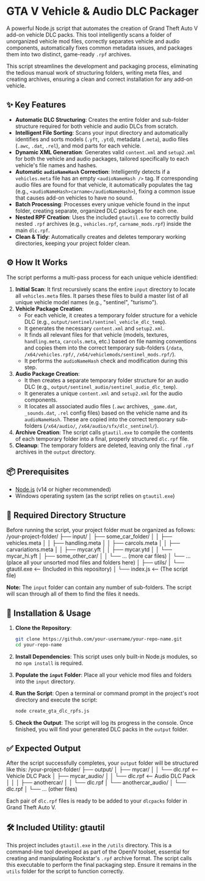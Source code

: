 
# GTA V Vehicle & Audio DLC Packager

A powerful Node.js script that automates the creation of Grand Theft Auto V add-on vehicle DLC packs. This tool intelligently scans a folder of unorganized vehicle mod files, correctly separates vehicle and audio components, automatically fixes common metadata issues, and packages them into two distinct, game-ready `.rpf` archives.

This script streamlines the development and packaging process, eliminating the tedious manual work of structuring folders, writing meta files, and creating archives, ensuring a clean and correct installation for any add-on vehicle.

## ✨ Key Features

-   **Automatic DLC Structuring**: Creates the entire folder and sub-folder structure required for both vehicle and audio DLCs from scratch.
-   **Intelligent File Sorting**: Scans your input directory and automatically identifies and sorts models (`.yft`, `.ytd`), metadata (`.meta`), audio files (`.awc`, `.dat`, `.rel`), and mod parts for each vehicle.
-   **Dynamic XML Generation**: Generates valid `content.xml` and `setup2.xml` for both the vehicle and audio packages, tailored specifically to each vehicle's file names and hashes.
-   **Automatic `audioNameHash` Correction**: Intelligently detects if a `vehicles.meta` file has an empty `<audioNameHash />` tag. If corresponding audio files are found for that vehicle, it automatically populates the tag (e.g., `<audioNameHash>carname</audioNameHash>`), fixing a common issue that causes add-on vehicles to have no sound.
-   **Batch Processing**: Processes every unique vehicle found in the input folder, creating separate, organized DLC packages for each one.
-   **Nested RPF Creation**: Uses the included `gtautil.exe` to correctly build nested `.rpf` archives (e.g., `vehicles.rpf`, `carname_mods.rpf`) inside the main `dlc.rpf`.
-   **Clean & Tidy**: Automatically creates and deletes temporary working directories, keeping your project folder clean.

## ⚙️ How It Works

The script performs a multi-pass process for each unique vehicle identified:

1.  **Initial Scan**: It first recursively scans the entire `input` directory to locate all `vehicles.meta` files. It parses these files to build a master list of all unique vehicle model names (e.g., "sentinel", "turismo").
2.  **Vehicle Package Creation**:
    *   For each vehicle, it creates a temporary folder structure for a vehicle DLC (e.g., `output/sentinel/sentinel_vehicle_dlc_temp`).
    *   It generates the necessary `content.xml` and `setup2.xml`.
    *   It finds all relevant files for that vehicle (models, textures, `handling.meta`, `carcols.meta`, etc.) based on file naming conventions and copies them into the correct temporary sub-folders (`/data`, `/x64/vehicles.rpf/`, `/x64/vehiclemods/sentinel_mods.rpf/`).
    *   It performs the `audioNameHash` check and modification during this step.
3.  **Audio Package Creation**:
    *   It then creates a separate temporary folder structure for an audio DLC (e.g., `output/sentinel_audio/sentinel_audio_dlc_temp`).
    *   It generates a unique `content.xml` and `setup2.xml` for the audio components.
    *   It locates all associated audio files (`.awc` archives, `_game.dat`, `_sounds.dat`, `.rel` config files) based on the vehicle name and its `audioNameHash`. These are copied into the correct temporary sub-folders (`/x64/audio/`, `/x64/audio/sfx/dlc_sentinel/`).
4.  **Archive Creation**: The script calls `gtautil.exe` to compile the contents of each temporary folder into a final, properly structured `dlc.rpf` file.
5.  **Cleanup**: The temporary folders are deleted, leaving only the final `.rpf` archives in the `output` directory.

## 📦 Prerequisites

-   [Node.js](https://nodejs.org/) (v14 or higher recommended)
-   Windows operating system (as the script relies on `gtautil.exe`)

## 📂 Required Directory Structure

Before running the script, your project folder must be organized as follows:
/your-project-folder/
├── input/
│   ├── some_car_folder/
│   │   ├── vehicles.meta
│   │   ├── handling.meta
│   │   ├── carcols.meta
│   │   ├── carvariations.meta
│   │   ├── mycar.yft
│   │   ├── mycar.ytd
│   │   └── mycar_hi.yft
│   ├── some_other_car/
│   │   └── ... (more car files)
│   └── ... (place all your unsorted mod files and folders here)
│
├── utils/
│   └── gtautil.exe  <-- (Included in this repository)
│
└── index.js  <-- (The script file)

**Note:** The `input` folder can contain any number of sub-folders. The script will scan through all of them to find the files it needs.

## 🚀 Installation & Usage

1.  **Clone the Repository**:
    ```sh
    git clone https://github.com/your-username/your-repo-name.git
    cd your-repo-name
    ```

2.  **Install Dependencies**: This script uses only built-in Node.js modules, so no `npm install` is required.

3.  **Populate the `input` Folder**: Place all your vehicle mod files and folders into the `input` directory.

4.  **Run the Script**: Open a terminal or command prompt in the project's root directory and execute the script:
    ```sh
    node create_gta_dlc_rpfs.js
    ```

5.  **Check the Output**: The script will log its progress in the console. Once finished, you will find your generated DLC packs in the `output` folder.

## ✅ Expected Output

After the script successfully completes, your `output` folder will be structured like this:
/your-project-folder/
├── output/
│ ├── mycar/
│ │ └── dlc.rpf <-- Vehicle DLC Pack
│ ├── mycar_audio/
│ │ └── dlc.rpf <-- Audio DLC Pack
│ │
│ ├── anothercar/
│ │ └── dlc.rpf
│ └── anothercar_audio/
│ └── dlc.rpf
│
└── ... (other files)

Each pair of `dlc.rpf` files is ready to be added to your `dlcpacks` folder in Grand Theft Auto V.

## 🛠️ Included Utility: gtautil

This project includes `gtautil.exe` in the `/utils` directory. This is a command-line tool developed as part of the OpenIV toolset, essential for creating and manipulating Rockstar's `.rpf` archive format. The script calls this executable to perform the final packaging step. Ensure it remains in the `utils` folder for the script to function correctly.
